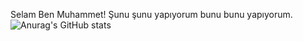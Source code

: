 
Selam Ben Muhammet!
Şunu şunu yapıyorum bunu bunu yapıyorum.
![Anurag's GitHub stats](https://github-readme-stats.vercel.app/api?username=muhammete1=true&theme=radical)
